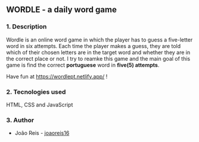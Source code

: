 ## WORDLE - a daily word game


###
### 1. Description

Wordle is an online word game in which the player has to guess a five-letter word in six attempts. Each time the player makes a guess, they are told which of their chosen letters are in the target word and whether they are in the correct place or not.
I try to reamke this game and the main goal of this game is find the correct **portuguese** word in **five(5) attempts**. 

Have fun at https://wordlept.netlify.app/ !


###
### 2. Tecnologies used

HTML, CSS and JavaScript


###
### 3. Author

* João Reis - [joaoreis16](https://github.com/joaoreis16)